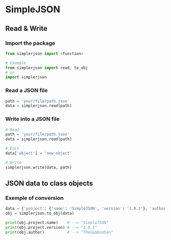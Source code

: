 # SimpleJSON

## Read & Write

### Import the package
```python
from simplerjson import <function>

# Exemple
from simplerjson import read, to_obj
# or
import simplerjson
```
### Read a JSON file
```python
path = 'your/file/path.json'
data = simplerjson.read(path)
```
### Write into a JSON file
```python
# Read
path = 'your/file/path.json'
data = simplerjson.read(path)

# Edit
data['object'] = 'new_object'

# Write
simplerjson.write(data, path)
```

## JSON data to class objects
### Exemple of conversion
```python
data = {'project': {'name': 'SimpleJSON', 'version': '1.0.1'}, 'author': 'TheGabDooSan'}
obj = simplerjson.to_obj(data)

print(obj.project.name)    # --> "SimpleJSON"
print(obj.project.version) # --> "1.0.1"
print(obj.author)          # --> "TheGabDooSan"
```